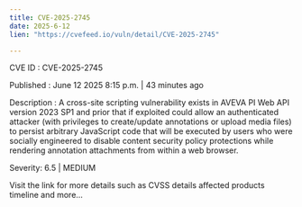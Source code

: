 ```yaml
---
title: CVE-2025-2745
date: 2025-6-12
lien: "https://cvefeed.io/vuln/detail/CVE-2025-2745"

---
```


CVE ID : CVE-2025-2745

Published :  June 12
2025
8:15 p.m. | 43 minutes ago

Description : A cross-site scripting vulnerability exists in AVEVA PI Web API version 2023 
SP1 and prior that
if exploited
could allow an authenticated attacker 
(with privileges to create/update annotations or upload media files) to 
persist arbitrary JavaScript code that will be executed by users who 
were socially engineered to disable content security policy protections 
while rendering annotation attachments from within a web browser.

Severity: 6.5 | MEDIUM

Visit the link for more details
such as CVSS details
affected products
timeline
and more...
